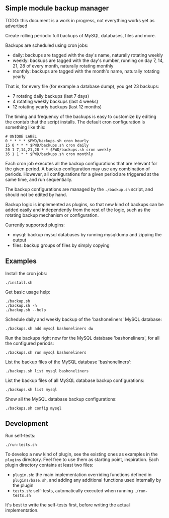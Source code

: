 Simple module backup manager
----------------------------

TODO: this document is a work in progress, not everything works yet as advertised

Create rolling periodic full backups of MySQL databases, files and more.

Backups are scheduled using cron jobs:

- daily: backups are tagged with the day's name, naturally rotating weekly
- weekly: backups are tagged with the day's number, running on day 7, 14, 21, 28 of every month, naturally rotating monthly
- monthly: backups are tagged with the month's name, naturally rotating yearly

That is, for every file (for example a database dump), you get 23 backups:

- 7 rotating daily backups (last 7 days)
- 4 rotating weekly backups (last 4 weeks)
- 12 rotating yearly backups (last 12 months)

The timing and frequency of the backups is easy to customize by editing the crontab that the script installs.
The default cron configuration is something like this:

    # UNIQUE LABEL
    0 * * * * $PWD/backups.sh cron hourly
    15 0 * * * $PWD/backups.sh cron daily
    20 1 7,14,21,28 * * $PWD/backups.sh cron weekly
    35 1 1 * * $PWD/backups.sh cron monthly

Each cron job executes all the backup configurations that are relevant for the given period. A backup configuration may use any combination of periods. However, all configurations for a given period are triggered at the same time, and run sequentially.

The backup configurations are managed by the `./backup.sh` script,
and should not be edited by hand.

Backup logic is implemented as plugins, so that new kind of backups can be added easily and independently from the rest of the logic, such as the rotating backup mechanism or configuration.

Currently supported plugins:

- mysql: backup mysql databases by running mysqldump and zipping the output
- files: backup groups of files by simply copying

Examples
--------

Install the cron jobs:

    ./install.sh

Get basic usage help:

    ./backup.sh
    ./backup.sh -h
    ./backup.sh --help

Schedule daily and weekly backup of the 'bashoneliners' MySQL database:

    ./backups.sh add mysql bashoneliners dw

Run the backups right now for the MySQL database 'bashoneliners', for all the configured periods:

    ./backups.sh run mysql bashoneliners

List the backup files of the MySQL database 'bashoneliners':
    
    ./backups.sh list mysql bashoneliners

List the backup files of all MySQL database backup configurations:
    
    ./backups.sh list mysql

Show all the MySQL database backup configurations:

    ./backups.sh config mysql

Development
-----------

Run self-tests:

    ./run-tests.sh

To develop a new kind of plugin, see the existing ones as examples in the `plugins` directory.
Feel free to use them as starting point, inspiration.
Each plugin directory contains at least two files:

- `plugin.sh`: the main implementation overriding functions defined in `plugins/base.sh`, and adding any additional functions used internally by the plugin
- `tests.sh`: self-tests, automatically executed when running `./run-tests.sh`

It's best to write the self-tests first, before writing the actual implementation.

